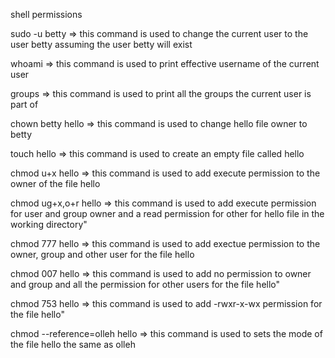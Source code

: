 shell permissions

sudo -u betty => this command is used to change the current user to the user betty assuming the user betty will exist

whoami => this command is used to print effective username of the current user

groups => this command is used to print all the groups the current user is part of

chown betty hello => this command is used to change hello file owner to betty

touch hello => this command is used to create an empty file called hello

chmod u+x hello => this command is used to add execute permission to the owner of the file hello

chmod ug+x,o+r hello => this command is used to add execute permission for user and group owner and a read permission for other for hello file in the working directory"

chmod 777 hello => this command is used to add exectue permission to the owner, group and other user for the file hello

chmod 007 hello => this command is used to add no permission to owner and group and all the permission for other users for the file hello"

chmod 753 hello => this command is used to add -rwxr-x-wx permission for the file hello"

chmod --reference=olleh hello => this command is used to sets the mode of the file hello the same as olleh
